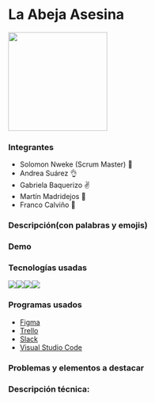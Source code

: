 # La Abeja Asesina # 
<img src="https://img2.freepng.es/20180423/ige/kisspng-beer-drinking-horn-honey-bee-bee-theme-5ade0efd2abfe8.4605114015245022691751.jpg" width="200" height="200">



### Integrantes
- Solomon Nweke (Scrum Master) :wave:
- Andrea Suárez :ok_hand:
- Gabriela Baquerizo :v:
- Martín Madridejos :crossed_fingers:
- Franco Calviño :call_me_hand:

### Descripción(con palabras y emojis)

### Demo

### Tecnologías usadas
<img src="https://img.icons8.com/color/48/000000/javascript.png"/><img src="https://img.icons8.com/color/48/000000/html-5--v1.png"/><img src="https://img.icons8.com/color/48/000000/css3.png"/><img src="https://img.icons8.com/color/48/000000/sass.png"/>

### Programas usados
- [Figma][webFigma]
- [Trello][webTrello]
- [Slack][webSlack]
- [Visual Studio Code][webVisual]

### Problemas y elementos a destacar

### Descripción técnica: 


<!-- links -->
[webFigma]: figma.com
[webTrello]: trello.com
[webSlack]: trello.com
[webVisual]: https://visualstudio.microsoft.com/es/
